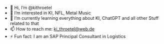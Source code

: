 - 👋 Hi, I’m @kithroetel
- 👀 I’m interested in KI, NFL, Metal Music
- 🌱 I’m currently learning everything about KI, ChatGPT and all other Stuff related to that
- 📫 How to reach me: ki_throetel@web.de
- ⚡ Fun fact: I am an SAP Principal Consultant in Logistics

<!---
kithroetel/kithroetel is a ✨ special ✨ repository because its `README.md` (this file) appears on your GitHub profile.
You can click the Preview link to take a look at your changes.
--->

